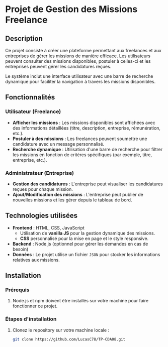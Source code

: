 # Projet de Gestion des Missions Freelance

## Description
Ce projet consiste à créer une plateforme permettant aux freelances et aux entreprises de gérer les missions de manière efficace. Les utilisateurs peuvent consulter des missions disponibles, postuler à celles-ci et les entreprises peuvent gérer les candidatures reçues. 

Le système inclut une interface utilisateur avec une barre de recherche dynamique pour faciliter la navigation à travers les missions disponibles.

## Fonctionnalités

### Utilisateur (Freelance)
- **Afficher les missions** : Les missions disponibles sont affichées avec des informations détaillées (titre, description, entreprise, rémunération, etc.).
- **Postuler à des missions** : Les freelances peuvent soumettre une candidature avec un message personnalisé.
- **Recherche dynamique** : Utilisation d'une barre de recherche pour filtrer les missions en fonction de critères spécifiques (par exemple, titre, entreprise, etc.).

### Administrateur (Entreprise)
- **Gestion des candidatures** : L'entreprise peut visualiser les candidatures reçues pour chaque mission.
- **Ajout/Modification des missions** : L'entreprise peut publier de nouvelles missions et les gérer depuis le tableau de bord.

## Technologies utilisées
- **Frontend** : HTML, CSS, JavaScript
  - Utilisation de **vanilla JS** pour la gestion dynamique des missions.
  - **CSS** personnalisé pour la mise en page et le style responsive.
- **Backend** : Node.js (optionnel pour gérer les demandes en cas de besoin)
- **Données** : Le projet utilise un fichier `JSON` pour stocker les informations relatives aux missions.

## Installation

### Prérequis
1. Node.js et npm doivent être installés sur votre machine pour faire fonctionner ce projet.

### Étapes d'installation

1. Clonez le repository sur votre machine locale :
   ```bash
   git clone https://github.com/LucasC78/TP-CDA08.git
